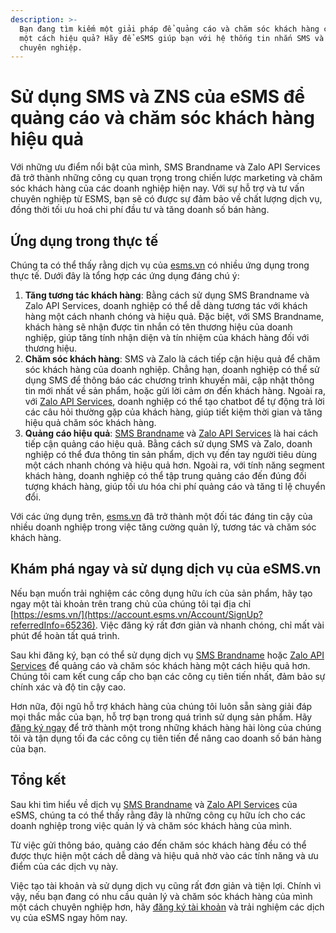 ```yaml
---
description: >-
  Bạn đang tìm kiếm một giải pháp để quảng cáo và chăm sóc khách hàng của mình
  một cách hiệu quả? Hãy để eSMS giúp bạn với hệ thống tin nhắn SMS và ZNS
  chuyên nghiệp.
---
```


# Sử dụng SMS và ZNS của eSMS để quảng cáo và chăm sóc khách hàng hiệu quả

Với những ưu điểm nổi bật của mình, SMS Brandname và Zalo API Services đã trở thành những công cụ quan trọng trong chiến lược marketing và chăm sóc khách hàng của các doanh nghiệp hiện nay. Với sự hỗ trợ và tư vấn chuyên nghiệp từ ESMS, bạn sẽ có được sự đảm bảo về chất lượng dịch vụ, đồng thời tối ưu hoá chi phí đầu tư và tăng doanh số bán hàng.

## Ứng dụng trong thực tế

Chúng ta có thể thấy rằng dịch vụ của [esms.vn](https://account.esms.vn/Account/SignUp?referredInfo=65236) có nhiều ứng dụng trong thực tế. Dưới đây là tổng hợp các ứng dụng đáng chú ý:

1. **Tăng tương tác khách hàng**: Bằng cách sử dụng SMS Brandname và Zalo API Services, doanh nghiệp có thể dễ dàng tương tác với khách hàng một cách nhanh chóng và hiệu quả. Đặc biệt, với SMS Brandname, khách hàng sẽ nhận được tin nhắn có tên thương hiệu của doanh nghiệp, giúp tăng tính nhận diện và tín nhiệm của khách hàng đối với thương hiệu.
2. **Chăm sóc khách hàng**: SMS và Zalo là cách tiếp cận hiệu quả để chăm sóc khách hàng của doanh nghiệp. Chẳng hạn, doanh nghiệp có thể sử dụng SMS để thông báo các chương trình khuyến mãi, cập nhật thông tin mới nhất về sản phẩm, hoặc gửi lời cảm ơn đến khách hàng. Ngoài ra, với [Zalo API Services](su-dung-sms-va-zns-cua-esms-de-quang-cao-va-cham-soc-khach-hang-hieu-qua.md#zalo-api-services), doanh nghiệp có thể tạo chatbot để tự động trả lời các câu hỏi thường gặp của khách hàng, giúp tiết kiệm thời gian và tăng hiệu quả chăm sóc khách hàng.
3. **Quảng cáo hiệu quả**: [SMS Brandname](su-dung-sms-va-zns-cua-esms-de-quang-cao-va-cham-soc-khach-hang-hieu-qua.md#sms-brandname) và [Zalo API Services](su-dung-sms-va-zns-cua-esms-de-quang-cao-va-cham-soc-khach-hang-hieu-qua.md#zalo-api-services) là hai cách tiếp cận quảng cáo hiệu quả. Bằng cách sử dụng SMS và Zalo, doanh nghiệp có thể đưa thông tin sản phẩm, dịch vụ đến tay người tiêu dùng một cách nhanh chóng và hiệu quả hơn. Ngoài ra, với tính năng segment khách hàng, doanh nghiệp có thể tập trung quảng cáo đến đúng đối tượng khách hàng, giúp tối ưu hóa chi phí quảng cáo và tăng tỉ lệ chuyển đổi.

Với các ứng dụng trên, [esms.vn](https://account.esms.vn/Account/SignUp?referredInfo=65236) đã trở thành một đối tác đáng tin cậy của nhiều doanh nghiệp trong việc tăng cường quản lý, tương tác và chăm sóc khách hàng.

## Khám phá ngay và sử dụng dịch vụ của eSMS.vn

Nếu bạn muốn trải nghiệm các công dụng hữu ích của sản phẩm, hãy tạo ngay một tài khoản trên trang chủ của chúng tôi tại địa chỉ [https://esms.vn/](https://account.esms.vn/Account/SignUp?referredInfo=65236). Việc đăng ký rất đơn giản và nhanh chóng, chỉ mất vài phút để hoàn tất quá trình.

Sau khi đăng ký, bạn có thể sử dụng dịch vụ [SMS Brandname](su-dung-sms-va-zns-cua-esms-de-quang-cao-va-cham-soc-khach-hang-hieu-qua.md#sms-brandname) hoặc [Zalo API Services](su-dung-sms-va-zns-cua-esms-de-quang-cao-va-cham-soc-khach-hang-hieu-qua.md#zalo-api-services) để quảng cáo và chăm sóc khách hàng một cách hiệu quả hơn. Chúng tôi cam kết cung cấp cho bạn các công cụ tiên tiến nhất, đảm bảo sự chính xác và độ tin cậy cao.

Hơn nữa, đội ngũ hỗ trợ khách hàng của chúng tôi luôn sẵn sàng giải đáp mọi thắc mắc của bạn, hỗ trợ bạn trong quá trình sử dụng sản phẩm. Hãy [đăng ký ngay](https://account.esms.vn/Account/SignUp?referredInfo=65236) để trở thành một trong những khách hàng hài lòng của chúng tôi và tận dụng tối đa các công cụ tiên tiến để nâng cao doanh số bán hàng của bạn.

## Tổng kết

Sau khi tìm hiểu về dịch vụ [SMS Brandname](su-dung-sms-va-zns-cua-esms-de-quang-cao-va-cham-soc-khach-hang-hieu-qua.md#sms-brandname) và [Zalo API Services](su-dung-sms-va-zns-cua-esms-de-quang-cao-va-cham-soc-khach-hang-hieu-qua.md#zalo-api-services) của eSMS, chúng ta có thể thấy rằng đây là những công cụ hữu ích cho các doanh nghiệp trong việc quản lý và chăm sóc khách hàng của mình.

Từ việc gửi thông báo, quảng cáo đến chăm sóc khách hàng đều có thể được thực hiện một cách dễ dàng và hiệu quả nhờ vào các tính năng và ưu điểm của các dịch vụ này.

Việc tạo tài khoản và sử dụng dịch vụ cũng rất đơn giản và tiện lợi. Chính vì vậy, nếu bạn đang có nhu cầu quản lý và chăm sóc khách hàng của mình một cách chuyên nghiệp hơn, hãy [đăng ký tài khoản](https://account.esms.vn/Account/SignUp?referredInfo=65236) và trải nghiệm các dịch vụ của eSMS ngay hôm nay.
